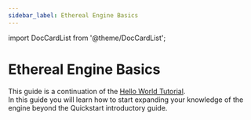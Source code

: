 ```yaml
---
sidebar_label: Ethereal Engine Basics
---
```


import DocCardList from '@theme/DocCardList';

# Ethereal Engine Basics
This guide is a continuation of the [Hello World Tutorial](../hello).  
In this guide you will learn how to start expanding your knowledge of the engine beyond the Quickstart introductory guide.  

<DocCardList />
